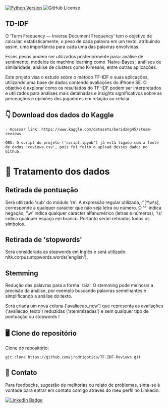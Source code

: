 [![Python Version](https://img.shields.io/badge/python-3.12.2-blue.svg)](https://www.python.org/downloads/)
![GitHub License](https://img.shields.io/github/license/jrodrigotico/python)


## TD-IDF
O 'Term Frequency — Inverse Document Frequency' tem o objetivo de calcular, estatisticamente, o peso de cada palavra em um texto, atribuindo assim, uma importância para cada uma das palavras envolvidas. 

Esses pesos podem ser utilizados posteriormente para: análise de sentimento, modelos de machine learning como 'Naive-Bayes', análises de similaridade, análise de clusters como K-means, entre outras aplicações.

Este projeto visa o estudo sobre o método TF-IDF e suas aplicações, utilizando uma base de dados contendo avaliações do iPhone SE. 
O objetivo é explorar como os resultados do TF-IDF podem ser interpretados e utilizados para análises mais detalhadas e insights significativos sobre as percepções e opiniões dos jogadores em relação ao celular.


## 	:point_down: Download dos dados do Kaggle

```
- Acessar link: https://www.kaggle.com/datasets/beridzeg45/steam-reviews

OBS: O script do projeto ('script.ipynb') já está ligado com a fonte de dados 'reviews.csv', pois foi feito o upload desses dados no Github.

```

# 	:construction_worker: Tratamento dos dados

## Retirada de pontuação
Será utilizado 'sub' do módulo 're'. A expressão regular utilizada, r'[^\w\s], corresponde a qualquer caracter que não seja letra ou número. O '^' indica negação, '\w' indica qualquer caracter alfanumérico (letras e números), '\s' indica qualquer espaço em branco. Portanto serão retirados todos os símbolos.

## Retirada de 'stopwords'
Será considerada as stopwords em Inglês e será utilizado: nltk.corpus.stopwords.words('english').

## Stemming
Redução das palavras para a forma 'raíz'. O stemming pode melhorar a precisão da análise, por exemplo buscando palavras semelhantes e simplificando a análise do texto.

Será criada um nova coluna ('avaliacao_new') que representa as avaliações ('avaliacao_texto') reduzidas ('stemmizadas') e sem qualquer tipo de pontuação ou stopwords !


## 	:desktop_computer: Clone do repositório
Clone do repositório:

```
git clone https://github.com/jrodrigotico/TF-IDF-Reviews.git

```

## 	:email: Contato
Para feedbacks, sugestão de melhorias ou relato de problemas, sinta-se à vontade para entrar em contato comigo através do meu perfil no Linkedin:

[![LinkedIn Badge](https://img.shields.io/badge/LinkedIn-0077B5?style=for-the-badge&logo=linkedin&logoColor=white)](https://www.linkedin.com/in/joão-rodrigo-lemes-5603a6154/)

